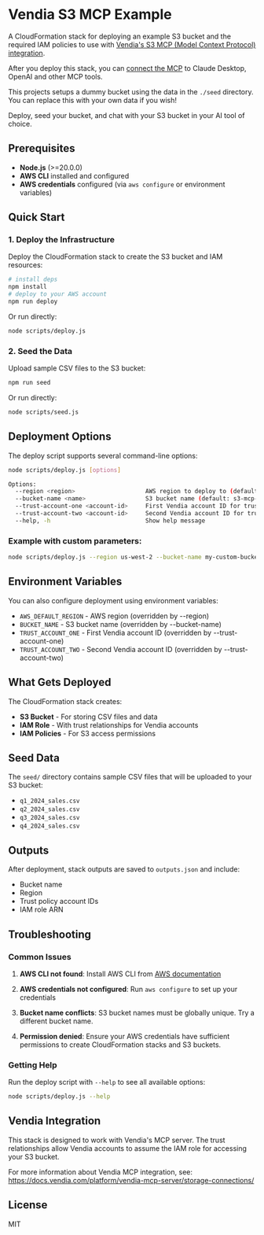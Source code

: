 # Vendia S3 MCP Example

A CloudFormation stack for deploying an example S3 bucket and the required IAM policies to use with [Vendia's S3 MCP (Model Context Protocol) integration](https://docs.vendia.com/platform/vendia-mcp-server/faq/).

After you deploy this stack, you can [connect the MCP](https://docs.vendia.com/platform/vendia-mcp-server/getting-started/) to Claude Desktop, OpenAI and other MCP tools.

This projects setups a dummy bucket using the data in the `./seed` directory. You can replace this with your own data if you wish!

Deploy, seed your bucket, and chat with your S3 bucket in your AI tool of choice.

## Prerequisites

- **Node.js** (>=20.0.0)
- **AWS CLI** installed and configured
- **AWS credentials** configured (via `aws configure` or environment variables)

## Quick Start

### 1. Deploy the Infrastructure

Deploy the CloudFormation stack to create the S3 bucket and IAM resources:

```bash
# install deps
npm install
# deploy to your AWS account
npm run deploy
```

Or run directly:

```bash
node scripts/deploy.js
```

### 2. Seed the Data

Upload sample CSV files to the S3 bucket:

```bash
npm run seed
```

Or run directly:

```bash
node scripts/seed.js
```

## Deployment Options

The deploy script supports several command-line options:

```bash
node scripts/deploy.js [options]

Options:
  --region <region>                    AWS region to deploy to (default: us-east-1)
  --bucket-name <name>                 S3 bucket name (default: s3-mcp-bucket)
  --trust-account-one <account-id>     First Vendia account ID for trust policy (default: 690332314549)
  --trust-account-two <account-id>     Second Vendia account ID for trust policy (default: 332134949057)
  --help, -h                           Show help message
```

### Example with custom parameters:

```bash
node scripts/deploy.js --region us-west-2 --bucket-name my-custom-bucket --trust-account-one 123456789012 --trust-account-two 987654321098
```

## Environment Variables

You can also configure deployment using environment variables:

- `AWS_DEFAULT_REGION` - AWS region (overridden by --region)
- `BUCKET_NAME` - S3 bucket name (overridden by --bucket-name)
- `TRUST_ACCOUNT_ONE` - First Vendia account ID (overridden by --trust-account-one)
- `TRUST_ACCOUNT_TWO` - Second Vendia account ID (overridden by --trust-account-two)

## What Gets Deployed

The CloudFormation stack creates:

- **S3 Bucket** - For storing CSV files and data
- **IAM Role** - With trust relationships for Vendia accounts
- **IAM Policies** - For S3 access permissions

## Seed Data

The `seed/` directory contains sample CSV files that will be uploaded to your S3 bucket:

- `q1_2024_sales.csv`
- `q2_2024_sales.csv` 
- `q3_2024_sales.csv`
- `q4_2024_sales.csv`

## Outputs

After deployment, stack outputs are saved to `outputs.json` and include:

- Bucket name
- Region
- Trust policy account IDs
- IAM role ARN

## Troubleshooting

### Common Issues

1. **AWS CLI not found**: Install AWS CLI from [AWS documentation](https://docs.aws.amazon.com/cli/latest/userguide/getting-started-install.html)

2. **AWS credentials not configured**: Run `aws configure` to set up your credentials

3. **Bucket name conflicts**: S3 bucket names must be globally unique. Try a different bucket name.

4. **Permission denied**: Ensure your AWS credentials have sufficient permissions to create CloudFormation stacks and S3 buckets.

### Getting Help

Run the deploy script with `--help` to see all available options:

```bash
node scripts/deploy.js --help
```

## Vendia Integration

This stack is designed to work with Vendia's MCP server. The trust relationships allow Vendia accounts to assume the IAM role for accessing your S3 bucket.

For more information about Vendia MCP integration, see: https://docs.vendia.com/platform/vendia-mcp-server/storage-connections/

## License

MIT
